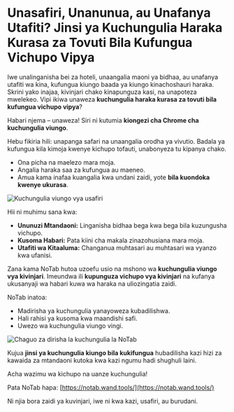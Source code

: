
# Unasafiri, Unanunua, au Unafanya Utafiti? Jinsi ya Kuchungulia Haraka Kurasa za Tovuti Bila Kufungua Vichupo Vipya

Iwe unalinganisha bei za hoteli, unaangalia maoni ya bidhaa, au unafanya utafiti wa kina, kufungua kiungo baada ya kiungo kinachoshauri haraka. Skrini yako inajaa, kivinjari chako kinapunguza kasi, na unapoteza mwelekeo. Vipi ikiwa unaweza **kuchungulia haraka kurasa za tovuti bila kufungua vichupo vipya**?

Habari njema – unaweza! Siri ni kutumia **kiongezi cha Chrome cha kuchungulia viungo**.

Hebu fikiria hili: unapanga safari na unaangalia orodha ya vivutio. Badala ya kufungua kila kimoja kwenye kichupo tofauti, unabonyeza tu kipanya chako.
*   Ona picha na maelezo mara moja.
*   Angalia haraka saa za kufungua au maeneo.
*   Amua kama inafaa kuangalia kwa undani zaidi, yote **bila kuondoka kwenye ukurasa**.

![Kuchungulia viungo vya usafiri](images/notab1.png)

Hii ni muhimu sana kwa:
*   **Ununuzi Mtandaoni:** Linganisha bidhaa bega kwa bega bila kuzungusha vichupo.
*   **Kusoma Habari:** Pata kiini cha makala zinazohusiana mara moja.
*   **Utafiti wa Kitaaluma:** Changanua muhtasari au muhtasari wa vyanzo kwa ufanisi.

Zana kama NoTab hutoa uzoefu usio na mshono wa **kuchungulia viungo vya kivinjari**. Imeundwa ili **kupunguza vichupo vya kivinjari** na kufanya ukusanyaji wa habari kuwa wa haraka na uliozingatia zaidi.

NoTab inatoa:
*   Madirisha ya kuchungulia yanayoweza kubadilishwa.
*   Hali rahisi ya kusoma kwa maandishi safi.
*   Uwezo wa kuchungulia viungo vingi.

![Chaguo za dirisha la kuchungulia la NoTab](images/notab2.png)

Kujua **jinsi ya kuchungulia kiungo bila kukifungua** hubadilisha kazi hizi za kawaida za mtandaoni kutoka kwa kazi ngumu hadi shughuli laini.

Acha wazimu wa kichupo na uanze kuchungulia!

Pata NoTab hapa: [https://notab.wand.tools/](https://notab.wand.tools/)

Ni njia bora zaidi ya kuvinjari, iwe ni kwa kazi, usafiri, au burudani.
